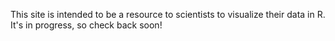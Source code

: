 This site is intended to be a resource to scientists to visualize their data in R.
It's in progress, so check back soon!
